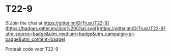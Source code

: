 T22-9
=====

[![Join the chat at https://gitter.im/DrTrust/T22-9](https://badges.gitter.im/Join%20Chat.svg)](https://gitter.im/DrTrust/T22-9?utm_source=badge&utm_medium=badge&utm_campaign=pr-badge&utm_content=badge)

Protaak code voor T22-9
